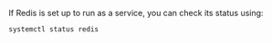 If Redis is set up to run as a service, you can check its status using:
```bash
systemctl status redis
```

